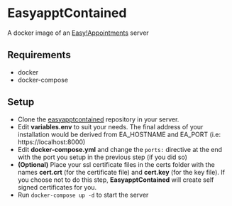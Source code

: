 # EasyapptContained
A docker image of an [Easy!Appointments](https://easyappointments.org/) server

## Requirements
- docker
- docker-compose

## Setup
- Clone the [easyapptcontained](https://www.github.com/TheLastBilly/easyapptcontained.git) repository in your server.
- Edit **variables.env** to suit your needs. The final address of your installation would be derived from EA_HOSTNAME and EA_PORT (i.e: https://localhost:8000)
- Edit **docker-compose.yml** and change the `ports:` directive at the end with the port you setup in the previous step (if you did so)
- **(Optional)** Place your ssl certificate files in the certs folder with the names **cert.crt** (for the certificate file) and **cert.key** (for the key file). If you choose not to do this step, **EasyapptContained** will create self signed certificates for you.
- Run `docker-compose up -d` to start the server